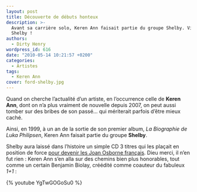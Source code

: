 ```yaml
---
layout: post
title: Découverte de débuts honteux
description: >-
  Avant sa carrière solo, Keren Ann faisait partie du groupe Shelby. Vil
  Shelby !
authors:
  - Dirty Henry
wordpress_id: 616
date: "2010-05-14 10:21:57 +0200"
categories:
  - Artistes
tags:
  - Keren Ann
cover: ford-shelby.jpg
---
```


Quand on cherche l’actualité d’un artiste, en l’occurrence celle de **Keren
Ann**, dont on n’a plus vraiment de nouvelle depuis 2007, on peut aussi tomber
sur des bribes de son passé… qui mériterait parfois d’être mieux caché.

Ainsi, en 1999, à un an de la sortie de son premier album, _La Biographie de
Luka Philipsen_, Keren Ann faisait partie du groupe **Shelby**.

Shelby aura laissé dans l’histoire un simple CD 3 titres qui les plaçait en
position de force
[pour devenir les Joan Osborne français](http://www.dailymotion.com/video/x25ohb_joan-osborne-one-of-us_music).
Dieu merci, il n’en fut rien : Keren Ann s’en alla sur des chemins bien plus
honorables, tout comme un certain Benjamin Biolay, créédité comme coauteur du
fabuleux *1+1* :

{% youtube YgTwGOGoSu0 %}
